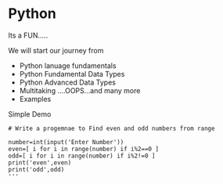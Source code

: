 # Python

Its a FUN.....

We will start our journey from

- Python lanuage fundamentals
- Python Fundamental Data Types
- Python Advanced Data Types
- Multitaking ....OOPS...and many more 
- Examples 

Simple Demo
```
# Write a progemnae to Find even and odd numbers from range

number=int(input('Enter Number'))
even=[ i for i in range(number) if i%2==0 ]
odd=[ i for i in range(number) if i%2!=0 ]
print('even',even)
print('odd',odd)
'''
